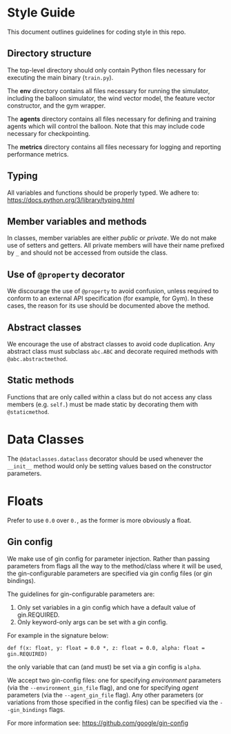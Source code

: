 # Style Guide
This document outlines guidelines for coding style in this repo.

## Directory structure
The top-level directory should only contain Python files necessary for executing
the main binary (`train.py`).

The **env** directory contains all files necessary for running the simulator,
including the balloon simulator, the wind vector model, the feature vector
constructor, and the gym wrapper.

The **agents** directory contains all files necessary for defining and training
agents which will control the balloon. Note that this may include code necessary
for checkpointing.

The **metrics** directory contains all files necessary for logging and reporting
performance metrics.

## Typing
All variables and functions should be properly typed. We adhere to:
https://docs.python.org/3/library/typing.html

## Member variables and methods
In classes, member variables are either _public_ or _private_. We do not make
use of setters and getters. All private members will have their name prefixed by
`_` and should not be accessed from outside the class.

## Use of `@property` decorator
We discourage the use of `@property` to avoid confusion, unless required to
conform to an external API specification (for example, for Gym). In these cases,
the reason for its use should be documented above the method.

## Abstract classes
We encourage the use of abstract classes to avoid code duplication. Any abstract
class must subclass `abc.ABC` and decorate required methods with
`@abc.abstractmethod`.

## Static methods
Functions that are only called within a class but do not access any class
members (e.g. `self.`) must be made static by decorating them with
`@staticmethod`.

# Data Classes
The `@dataclasses.dataclass` decorator should be used whenever the `__init__`
method would only be setting values based on the constructor parameters.

# Floats
Prefer to use `0.0` over `0.`, as the former is more obviously a float.

## Gin config
We make use of gin config for parameter injection. Rather than passing
parameters from flags all the way to the method/class where it will be used, the
gin-configurable parameters are specified via gin config files (or gin
bindings).

The guidelines for gin-configurable parameters are:
1.  Only set variables in a gin config which have a default value of
    gin.REQUIRED.
1.  Only keyword-only args can be set with a gin config.

For example in the signature below:
```
def f(x: float, y: float = 0.0 *, z: float = 0.0, alpha: float = gin.REQUIRED)
```

the only variable that can (and must) be set via a gin config is `alpha`.

We accept two gin-config files: one for specifying _environment_
parameters (via the `--environment_gin_file` flag), and one for specifying
_agent_ parameters (via the `--agent_gin_file` flag). Any other parameters (or
variations from those specified in the config files) can be specified via
the `--gin_bindings` flags.

For more information see:
https://github.com/google/gin-config
